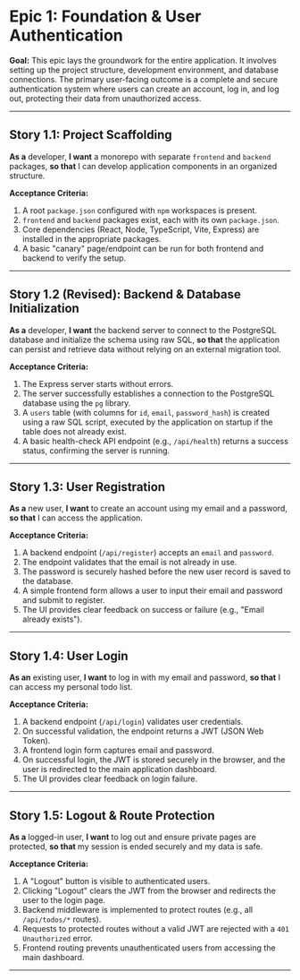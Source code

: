 # Epic 1: Foundation & User Authentication

**Goal:** This epic lays the groundwork for the entire application. It involves setting up the project structure, development environment, and database connections. The primary user-facing outcome is a complete and secure authentication system where users can create an account, log in, and log out, protecting their data from unauthorized access.

---

## **Story 1.1: Project Scaffolding**
**As a** developer,
**I want** a monorepo with separate `frontend` and `backend` packages,
**so that** I can develop application components in an organized structure.

**Acceptance Criteria:**
1. A root `package.json` configured with `npm` workspaces is present.
2. `frontend` and `backend` packages exist, each with its own `package.json`.
3. Core dependencies (React, Node, TypeScript, Vite, Express) are installed in the appropriate packages.
4. A basic "canary" page/endpoint can be run for both frontend and backend to verify the setup.

---

## **Story 1.2 (Revised): Backend & Database Initialization**
**As a** developer,
**I want** the backend server to connect to the PostgreSQL database and initialize the schema using raw SQL,
**so that** the application can persist and retrieve data without relying on an external migration tool.

**Acceptance Criteria:**
1. The Express server starts without errors.
2. The server successfully establishes a connection to the PostgreSQL database using the `pg` library.
3. A `users` table (with columns for `id`, `email`, `password_hash`) is created using a raw SQL script, executed by the application on startup if the table does not already exist.
4. A basic health-check API endpoint (e.g., `/api/health`) returns a success status, confirming the server is running.

---

## **Story 1.3: User Registration**
**As a** new user,
**I want** to create an account using my email and a password,
**so that** I can access the application.

**Acceptance Criteria:**
1. A backend endpoint (`/api/register`) accepts an `email` and `password`.
2. The endpoint validates that the email is not already in use.
3. The password is securely hashed before the new user record is saved to the database.
4. A simple frontend form allows a user to input their email and password and submit to register.
5. The UI provides clear feedback on success or failure (e.g., "Email already exists").

---

## **Story 1.4: User Login**
**As an** existing user,
**I want** to log in with my email and password,
**so that** I can access my personal todo list.

**Acceptance Criteria:**
1. A backend endpoint (`/api/login`) validates user credentials.
2. On successful validation, the endpoint returns a JWT (JSON Web Token).
3. A frontend login form captures email and password.
4. On successful login, the JWT is stored securely in the browser, and the user is redirected to the main application dashboard.
5. The UI provides clear feedback on login failure.

---

## **Story 1.5: Logout & Route Protection**
**As a** logged-in user,
**I want** to log out and ensure private pages are protected,
**so that** my session is ended securely and my data is safe.

**Acceptance Criteria:**
1. A "Logout" button is visible to authenticated users.
2. Clicking "Logout" clears the JWT from the browser and redirects the user to the login page.
3. Backend middleware is implemented to protect routes (e.g., all `/api/todos/*` routes).
4. Requests to protected routes without a valid JWT are rejected with a `401 Unauthorized` error.
5. Frontend routing prevents unauthenticated users from accessing the main dashboard.

---
